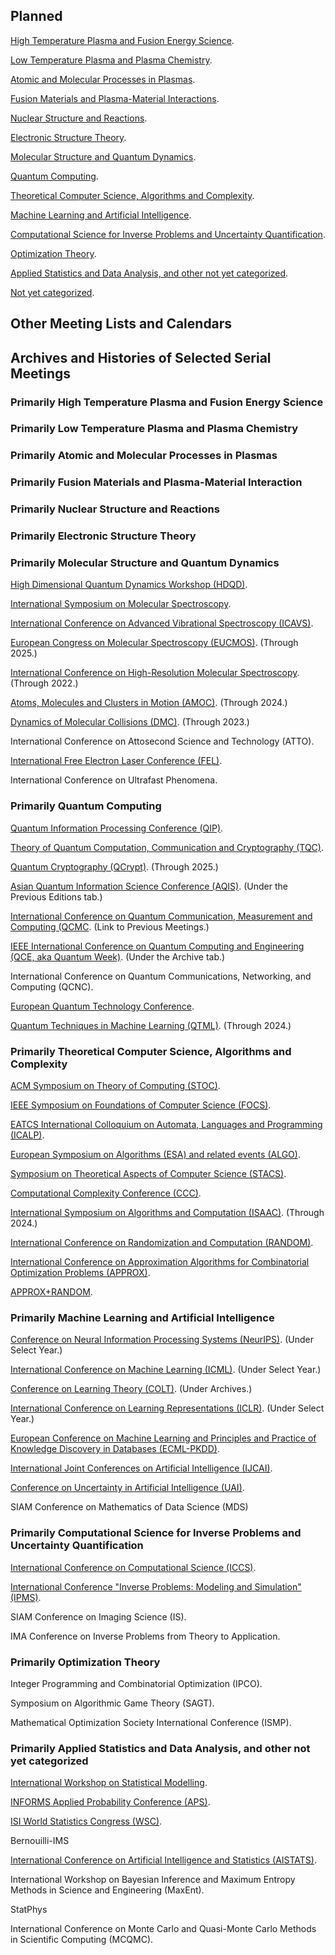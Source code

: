 <head>
  <link rel="stylesheet" href="assets/style.css">
</head>

## Planned

[High Temperature Plasma and Fusion Energy Science](https://bjbraams.github.io/calendars/plasmafusion).

[Low Temperature Plasma and Plasma Chemistry](https://bjbraams.github.io/calendars/plasmachemistry).

[Atomic and Molecular Processes in Plasmas](https://bjbraams.github.io/calendars/atomic).

[Fusion Materials and Plasma-Material Interactions](https://bjbraams.github.io/calendars/plasmamaterial).

[Nuclear Structure and Reactions](https://bjbraams.github.io/calendars/nuclear).

[Electronic Structure Theory](https://bjbraams.github.io/calendars/electronicstructure).

[Molecular Structure and Quantum Dynamics](https://bjbraams.github.io/calendars/quantumdynamics).

[Quantum Computing](https://bjbraams.github.io/calendars/quantumcomputing).

[Theoretical Computer Science, Algorithms and Complexity]().

[Machine Learning and Artificial Intelligence]().

[Computational Science for Inverse Problems and Uncertainty Quantification]().

[Optimization Theory]().

[Applied Statistics and Data Analysis, and other not yet categorized](https://bjbraams.github.io/calendars/scientificdata).

[Not yet categorized](https://bjbraams.github.io/calendars/inprogress).

## Other Meeting Lists and Calendars

## Archives and Histories of Selected Serial Meetings

### Primarily High Temperature Plasma and Fusion Energy Science

### Primarily Low Temperature Plasma and Plasma Chemistry

### Primarily Atomic and Molecular Processes in Plasmas

### Primarily Fusion Materials and Plasma-Material Interaction

### Primarily Nuclear Structure and Reactions

### Primarily Electronic Structure Theory

### Primarily Molecular Structure and Quantum Dynamics

[High Dimensional Quantum Dynamics Workshop (HDQD)](https://qdn.cnrs.fr/?page_id=44).

[International Symposium on Molecular Spectroscopy](https://isms.illinois.edu/Archive.php).

[International Conference on Advanced Vibrational Spectroscopy (ICAVS)](https://icavs.org/about-icavs/history-of-icavs).

[European Congress on Molecular Spectroscopy (EUCMOS)](https://eucmos2025.uwr.edu.pl/en/strona-glowna2-2/history/). (Through 2025.)

[International Conference on High-Resolution Molecular Spectroscopy](https://web.archive.org/web/20230308033707/http://www.chem.uni-wuppertal.de/conference/). (Through 2022.)

[Atoms, Molecules and Clusters in Motion (AMOC)](https://amoc2024.sciencesconf.org/). (Through 2024.)

[Dynamics of Molecular Collisions (DMC)](https://sites.mst.edu/28th-dmc/about/). (Through 2023.)

International Conference on Attosecond Science and Technology (ATTO).

[International Free Electron Laser Conference (FEL)](https://inspirehep.net/conferences?sort=dateasc&size=1000&page=1&start_date=all&q=series.name%3A%22FEL%22).

International Conference on Ultrafast Phenomena.

### Primarily Quantum Computing

[Quantum Information Processing Conference (QIP)](https://qipconference.org/previousqips).

[Theory of Quantum Computation, Communication and Cryptography (TQC)](https://tqc-conference.org/tqc-charter/).

[Quantum Cryptography (QCrypt)](https://qcrypt.net/2025/history/). (Through 2025.)

[Asian Quantum Information Science Conference (AQIS)](http://aqis-conf.org/). (Under the Previous Editions tab.)

[International Conference on Quantum Communication, Measurement and Computing (QCMC](http://www.qcmc-conference.org/). (Link to Previous Meetings.)

[IEEE International Conference on Quantum Computing and Engineering (QCE, aka Quantum Week)](https://qce.quantum.ieee.org/). (Under the Archive tab.)

International Conference on Quantum Communications, Networking, and Computing (QCNC).

[European Quantum Technology Conference](https://qt.eu/working-groups/european-quantum-technology-conference).

[Quantum Techniques in Machine Learning (QTML)](https://qtml2024.org/past-conferences/). (Through 2024.)

### Primarily Theoretical Computer Science, Algorithms and Complexity

[ACM Symposium on Theory of Computing (STOC)](https://acm-stoc.org/).

[IEEE Symposium on Foundations of Computer Science (FOCS)](https://ieee-focs.org/).

[EATCS International Colloquium on Automata, Languages and Programming (ICALP)](https://eatcs.org/index.php/international-colloquium).

[European Symposium on Algorithms (ESA) and related events (ALGO)](https://algo-conference.org/).

[Symposium on Theoretical Aspects of Computer Science (STACS)](https://stacs.irif.fr/).

[Computational Complexity Conference (CCC)](https://computationalcomplexity.org/).

[International Symposium on Algorithms and Computation (ISAAC)](https://www.kurims.kyoto-u.ac.jp/isaac/ISAAC.html). (Through 2024.)

[International Conference on Randomization and Computation (RANDOM)](https://randomconference.com/).

[International Conference on Approximation Algorithms for Combinatorial Optimization Problems (APPROX)](https://approxconference.com/).

[APPROX+RANDOM](https://dblp.org/db/conf/random/index.html).

### Primarily Machine Learning and Artificial Intelligence

[Conference on Neural Information Processing Systems (NeurIPS)](https://neurips.cc/). (Under Select Year.)

[International Conference on Machine Learning (ICML)](https://icml.cc/). (Under Select Year.)

[Conference on Learning Theory (COLT)](https://learningtheory.org/). (Under Archives.)

[International Conference on Learning Representations (ICLR)](https://iclr.cc/). (Under Select Year.)

[European Conference on Machine Learning and Principles and Practice of Knowledge Discovery in Databases (ECML-PKDD)](https://ecmlpkdd.org/).

[International Joint Conferences on Artificial Intelligence (IJCAI)](https://www.ijcai.org/past_conferences).

[Conference on Uncertainty in Artificial Intelligence (UAI)](https://www.auai.org/).

SIAM Conference on Mathematics of Data Science (MDS)

### Primarily Computational Science for Inverse Problems and Uncertainty Quantification

[International Conference on Computational Science (ICCS)](https://www.iccs-meeting.org/iccs2025/previous-iccs/).

[International Conference "Inverse Problems: Modeling and Simulation" (IPMS)](https://www.ipms-conference.org/ipms2026/index.php/organization/history-objectives).

SIAM Conference on Imaging Science (IS).

IMA Conference on Inverse Problems from Theory to Application.

### Primarily Optimization Theory

Integer Programming and Combinatorial Optimization (IPCO).

Symposium on Algorithmic Game Theory (SAGT).

Mathematical Optimization Society International Conference (ISMP).

### Primarily Applied Statistics and Data Analysis, and other not yet categorized

[International Workshop on Statistical Modelling](http://www.statmod.org/workshops.htm).

[INFORMS Applied Probability Conference (APS)](https://connect.informs.org/aps/apsconferences).

[ISI World Statistics Congress (WSC)](https://isi-web.org/scientific-congresses/past-wscs).

Bernouilli-IMS

[International Conference on Artificial Intelligence and Statistics (AISTATS)](https://aistats.org/aistats2025//other.html).

International Workshop on Bayesian Inference and Maximum Entropy Methods in Science and Engineering (MaxEnt).

StatPhys

International Conference on Monte Carlo and Quasi-Monte Carlo Methods in Scientific Computing (MCQMC).
